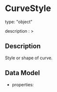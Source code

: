 # CurveStyle
type: "object"
description : >
## Description
Style or shape of curve.

## Data Model
  - properties:

